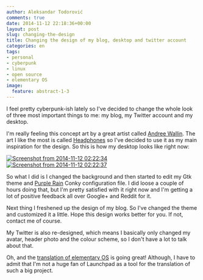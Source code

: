 ```yaml
---
author: Aleksandar Todorović
comments: true
date: 2014-11-12 22:18:36+00:00
layout: post
slug: changing-the-design
title: Changing the design of my blog, desktop and twitter account
categories: en
tags:
- personal
- cyberpunk
- linux
- open source
- elementary OS
image:
  feature: abstract-1-3
---
```


I feel pretty cyberpunk-ish lately so I've decided to change the whole look of three most important things to me: my blog, my Twitter account and my desktop.

I'm really feeling this concept art by a great artist called [Andree Wallin](http://andreewallin.com/). The art I like the most is called [Headphones](http://andreewallin.deviantart.com/art/Headphones-346542540) so I've decided to use it as my main inspiration for the design. So this is how my desktop looks like right now:

[![Screenshot from 2014-11-12 02:22:34](https://aleksandartodorovic.files.wordpress.com/2014/11/screenshot-from-2014-11-12-022234.png?w=300)](https://aleksandartodorovic.files.wordpress.com/2014/11/screenshot-from-2014-11-12-022234.png) [![Screenshot from 2014-11-12 02:22:37](https://aleksandartodorovic.files.wordpress.com/2014/11/screenshot-from-2014-11-12-022237.png?w=300)](https://aleksandartodorovic.files.wordpress.com/2014/11/screenshot-from-2014-11-12-022237.png)

So what I did is I changed the background and then started to edit my Gtk theme and [Purple Rain](http://speedracker.deviantart.com/art/Purple-Rain-Conky-485091413) Conky configuration file. I did loose a couple of hours doing that, but I'm pretty satisfied with it right now and I'm getting a lot of positive feedback all over Google+ and Reddit for it.

Next thing I freshened up the design of my blog. So I've changed the theme and customized it a little. Hope this design works better for you. If not, contact me of course.

My Twitter is also re-designed, which means I basically only changed my avatar, header photo and the colour scheme, so I don't have a lot to talk about that.

Oh, and the [translation of elementary OS](https://aleksandartodorovic.wordpress.com/2014/11/11/elementary-os-bosnian-language/) is going great! Although, I have to admit that I'm not a huge fan of Launchpad as a tool for the translation of such a big project.
